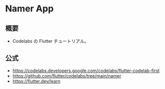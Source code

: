 # Namer App

## 概要

- Codelabs の Flutter チュートリアル。

## 公式

- https://codelabs.developers.google.com/codelabs/flutter-codelab-first
- https://github.com/flutter/codelabs/tree/main/namer
- https://flutter.dev/learn